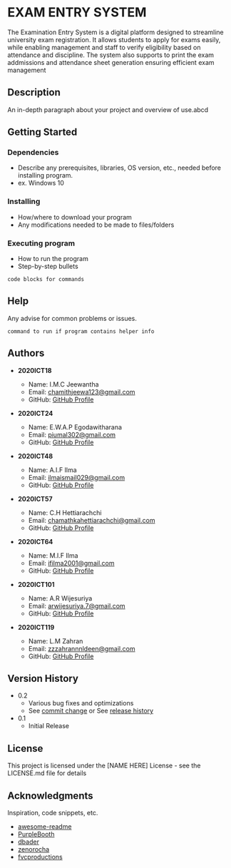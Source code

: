 # EXAM ENTRY SYSTEM

The Examination Entry System is a digital platform designed to streamline university exam registration. It allows students to apply for exams easily, while enabling management and staff to verify eligibility based on attendance and discipline. The system also supports to print the exam addmissions and attendance sheet generation ensuring efficient exam management

## Description

An in-depth paragraph about your project and overview of use.abcd

## Getting Started

### Dependencies

- Describe any prerequisites, libraries, OS version, etc., needed before installing program.
- ex. Windows 10

### Installing

- How/where to download your program
- Any modifications needed to be made to files/folders

### Executing program

- How to run the program
- Step-by-step bullets

```
code blocks for commands
```

## Help

Any advise for common problems or issues.

```
command to run if program contains helper info
```

## Authors

- **2020ICT18**  
  - Name: I.M.C Jeewantha  
  - Email: chamithjeewa123@gmail.com  
  - GitHub: [GitHub Profile](https://github.com/chamithjeewantha)  

- **2020ICT24**  
  - Name: E.W.A.P Egodawitharana  
  - Email: piumal302@gmail.com  
  - GitHub: [GitHub Profile](https://github.com/piumal302)  

- **2020ICT48**  
  - Name: A.I.F Ilma  
  - Email: ilmaismail029@gmail.com  
  - GitHub: [GitHub Profile](https://github.com/IlmaIsmail)  

- **2020ICT57**  
  - Name: C.H Hettiarachchi  
  - Email: chamathkahettiarachchi@gmail.com  
  - GitHub: [GitHub Profile](https://github.com/Chamathka01)  

- **2020ICT64**  
  - Name: M.I.F Ilma  
  - Email: ifilma2001@gmail.com  
  - GitHub: [GitHub Profile](https://github.com/Ilmfathima)  

- **2020ICT101**  
  - Name: A.R Wijesuriya  
  - Email: arwijesuriya.7@gmail.com  
  - GitHub: [GitHub Profile](https://github.com/arwijesuriya)  

- **2020ICT119**  
  - Name: L.M Zahran  
  - Email: zzzahrannnldeen@gmail.com  
  - GitHub: [GitHub Profile](https://github.com/jallu-dev)  


## Version History

- 0.2
  - Various bug fixes and optimizations
  - See [commit change]() or See [release history]()
- 0.1
  - Initial Release

## License

This project is licensed under the [NAME HERE] License - see the LICENSE.md file for details

## Acknowledgments

Inspiration, code snippets, etc.

- [awesome-readme](https://github.com/matiassingers/awesome-readme)
- [PurpleBooth](https://gist.github.com/PurpleBooth/109311bb0361f32d87a2)
- [dbader](https://github.com/dbader/readme-template)
- [zenorocha](https://gist.github.com/zenorocha/4526327)
- [fvcproductions](https://gist.github.com/fvcproductions/1bfc2d4aecb01a834b46)
